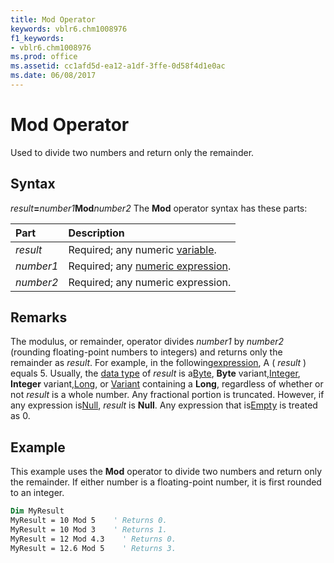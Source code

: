 ```yaml
---
title: Mod Operator
keywords: vblr6.chm1008976
f1_keywords:
- vblr6.chm1008976
ms.prod: office
ms.assetid: cc1afd5d-ea12-a1df-3ffe-0d58f4d1e0ac
ms.date: 06/08/2017
---
```



# Mod Operator



Used to divide two numbers and return only the remainder.

## Syntax

_result_**=**_number1_**Mod**_number2_
The  **Mod** operator syntax has these parts:


|**Part**|**Description**|
|:-----|:-----|
| _result_|Required; any numeric [variable](../../Glossary/vbe-glossary.md#variable).|
| _number1_|Required; any [numeric expression](../../Glossary/vbe-glossary.md#numeric-expression).|
| _number2_|Required; any numeric expression.|

## Remarks

The modulus, or remainder, operator divides  _number1_ by _number2_ (rounding floating-point numbers to integers) and returns only the remainder as _result_. For example, in the following[expression](../../Glossary/vbe-glossary.md#expression), A ( _result_ ) equals 5.
Usually, the [data type](../../Glossary/vbe-glossary.md#data-type) of _result_ is a[Byte](../../Glossary/vbe-glossary.md#byte-data-type),  **Byte** variant,[Integer](../../Glossary/vbe-glossary.md#integer-data-type),  **Integer** variant,[Long](../../Glossary/vbe-glossary.md#long-data-type), or [Variant](../../Glossary/vbe-glossary.md#variant-data-type) containing a **Long**, regardless of whether or not _result_ is a whole number. Any fractional portion is truncated. However, if any expression is[Null](../../Glossary/vbe-glossary.md#null),  _result_ is **Null**. Any expression that is[Empty](../../Glossary/vbe-glossary.md#empty) is treated as 0.

## Example

This example uses the  **Mod** operator to divide two numbers and return only the remainder. If either number is a floating-point number, it is first rounded to an integer.


```vb
Dim MyResult
MyResult = 10 Mod 5    ' Returns 0.
MyResult = 10 Mod 3    ' Returns 1.
MyResult = 12 Mod 4.3    ' Returns 0.
MyResult = 12.6 Mod 5    ' Returns 3.
```



